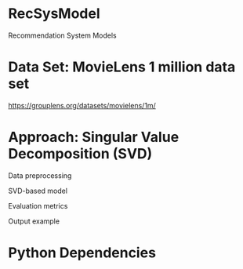 # RecSysModel
Recommendation System Models


# Data Set: MovieLens 1 million data set 
https://grouplens.org/datasets/movielens/1m/

# Approach: Singular Value Decomposition (SVD)


Data preprocessing

SVD-based model

Evaluation metrics

Output example


# Python Dependencies
